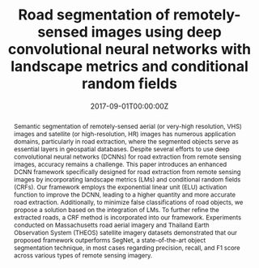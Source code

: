---
title: "Road segmentation of remotely-sensed images using deep convolutional neural networks with landscape metrics and conditional random fields"
authors:
- admin
- P. Vateekul

- S. Lawawirojwong

date: "2017-09-01T00:00:00Z"
doi: ""

author_notes:
- ""
- ""
- ""
- ""
- ""
- ""
- ""
- ""

# Schedule page publish date (NOT publication's date).
publishDate: "2017-09-01T00:00:00Z"

# Publication type.
# Legend: 0 = Uncategorized; 1 = Conference paper; 2 = Journal article;
# 3 = Preprint / Working Paper; 4 = Report; 5 = Book; 6 = Book section;
# 7 = Thesis; 8 = Patent
publication_types: ["2"]

# Publication name and optional abbreviated publication name.
publication: In *Remote Sensing* **Impact Factor 4.2**
publication_short: In *Remote Sensing* **Impact Factor 4.2**

abstract: Semantic segmentation of remotely-sensed aerial (or very-high resolution, VHS) images and satellite (or high-resolution, HR) images has numerous application domains, particularly in road extraction, where the segmented objects serve as essential layers in geospatial databases. Despite several efforts to use deep convolutional neural networks (DCNNs) for road extraction from remote sensing images, accuracy remains a challenge. This paper introduces an enhanced DCNN framework specifically designed for road extraction from remote sensing images by incorporating landscape metrics (LMs) and conditional random fields (CRFs). Our framework employs the exponential linear unit (ELU) activation function to improve the DCNN, leading to a higher quantity and more accurate road extraction. Additionally, to minimize false classifications of road objects, we propose a solution based on the integration of LMs. To further refine the extracted roads, a CRF method is incorporated into our framework. Experiments conducted on Massachusetts road aerial imagery and Thailand Earth Observation System (THEOS) satellite imagery datasets demonstrated that our proposed framework outperforms SegNet, a state-of-the-art object segmentation technique, in most cases regarding precision, recall, and F1 score across various types of remote sensing imagery.

# Summary. An optional shortened abstract.
summary: Semantic segmentation of remotely-sensed aerial (or very-high resolution, VHS) images and satellite (or high-resolution, HR) images has numerous application domains, particularly in road extraction, where the segmented objects serve as essential layers in geospatial databases. Despite several efforts to use deep convolutional neural networks (DCNNs) for road extraction from remote sensing images, accuracy remains a challenge. This paper introduces an enhanced DCNN framework specifically designed for road extraction from remote sensing images by incorporating landscape metrics (LMs) and conditional random fields (CRFs). Our framework employs the exponential linear unit (ELU) activation function to improve the DCNN, leading to a higher quantity and more accurate road extraction. Additionally, to minimize false classifications of road objects, we propose a solution based on the integration of LMs. To further refine the extracted roads, a CRF method is incorporated into our framework. Experiments conducted on Massachusetts road aerial imagery and Thailand Earth Observation System (THEOS) satellite imagery datasets demonstrated that our proposed framework outperforms SegNet, a state-of-the-art object segmentation technique, in most cases regarding precision, recall, and F1 score across various types of remote sensing imagery.

tags:
- Remote Sensing
- Road Segmentation
- Deep Learning
- Semantic Segmentation
- High-Resolution Imagery
- Aerial Imagery
- Convolutional Neural Networks
- Encoder-Decoder Networks
- Exponential Linear Unit
- Conditional Random Fields
- Landscape Metrics

featured: true

links:
- name: IC2IT 2017 Best Paper Award
  url: https://link.springer.com/chapter/10.1007/978-3-319-60663-7_18
# - name: Videos
#   url: https://www.youtube.com/channel/UCNzeAAPyZaX4EDr720q5msg
# - name: ICML talk
#   url: https://www.facebook.com/watch/live/?v=355035025132741&ref=watch_permalink
# - name: IEEE Spectrum article
#   url: https://spectrum.ieee.org/tech-talk/computing/software/deepmind-teaches-ai-teamwork
# - name: ICIAP 2017 Best Papers
#   url: https://link.springer.com/chapter/10.1007/978-3-319-60663-7_18
url_pdf: https://www.mdpi.com/2072-4292/9/7/680
url_code: https://github.com/kaopanboonyuen/
url_dataset: ''
url_poster: ''
url_project: ''
url_slides: https://kaopanboonyuen.github.io/files/panboonyuen_IC2IT2017_BestPaperAward.pdf
url_source: ''
url_video: ''

# Featured image
# To use, add an image named `featured.jpg/png` to your page's folder. 
image:
  caption: ''
  focal_point: Center
  preview_only: false

# Associated Projects (optional).
#   Associate this publication with one or more of your projects.
#   Simply enter your project's folder or file name without extension.
#   E.g. `internal-project` references `content/project/internal-project/index.md`.
#   Otherwise, set `projects: []`.
projects: []

# Slides (optional).
#   Associate this publication with Markdown slides.
#   Simply enter your slide deck's filename without extension.
#   E.g. `slides: "example"` references `content/slides/example/index.md`.
#   Otherwise, set `slides: ""`.
slides: ""
---